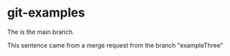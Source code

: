 # git-examples


The is the main branch.


This sentence came from a merge request from the branch "exampleThree"